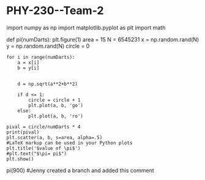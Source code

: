 # PHY-230--Team-2

import numpy as np
import matplotlib.pyplot as plt
import math

def pi(numDarts):
    plt.figure(1)
    area = 15
    N = 6545231
    x = np.random.rand(N)
    y = np.random.rand(N)
    circle = 0

    for i in range(numDarts):
        a = x[i]
        b = y[i]
        

        d = np.sqrt(a**2+b**2)

        if d <= 1:
            circle = circle + 1
            plt.plot(a, b, 'go')
        else:
            plt.plot(a, b, 'ro')
            
    pival = circle/numDarts * 4
    print(pival)
    plt.scatter(a, b, s=area, alpha=.5)
    #LaTeX markup can be used in your Python plots
    plt.title('$value of \pi$')
    #plt.text("$\pi= pi$")
    plt.show()
    

pi(900)
#Jenny created a branch and added this comment
